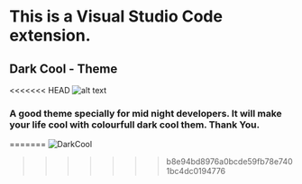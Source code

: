 # This is a Visual Studio Code extension.

## Dark Cool - Theme

<<<<<<< HEAD
![alt text](https://github.com/VishwanthBarma/Dark-Cool/tree/main/themes/icon/DarkCool.png?raw=true)

### A good theme specially for mid night developers. It will make your life cool with colourfull dark cool them. Thank You.
=======
![DarkCool](https://user-images.githubusercontent.com/72876374/169701805-ab76b73a-e15b-4992-9677-dad0d89fcb0b.png)
>>>>>>> b8e94bd8976a0bcde59fb78e7401bc4dc0194776
